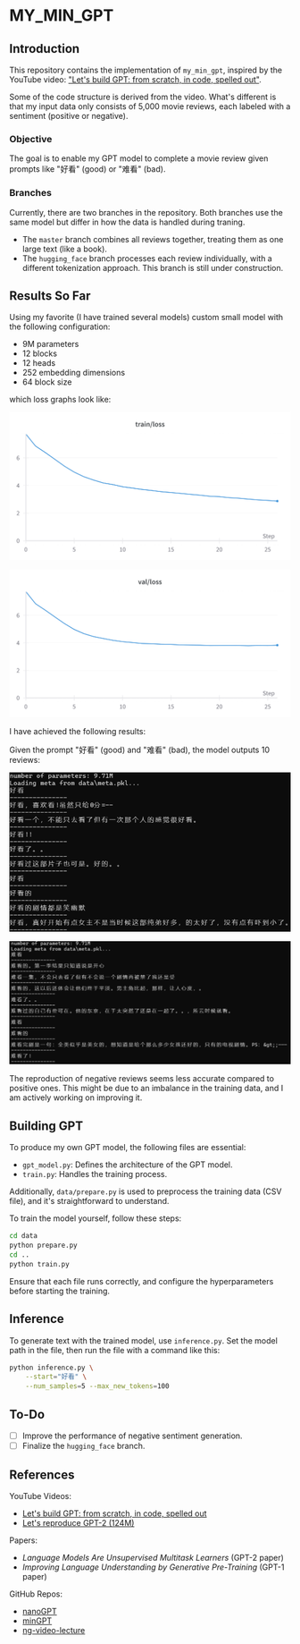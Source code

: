 # MY_MIN_GPT

## Introduction

This repository contains the implementation of `my_min_gpt`, inspired by the YouTube video: ["Let's build GPT: from scratch, in code, spelled out"](https://www.youtube.com/watch?v=kCc8FmEb1nY).

Some of the code structure is derived from the video. What's different is that my input data only consists of 5,000 movie reviews, each labeled with a sentiment (positive or negative).

### Objective

The goal is to enable my GPT model to complete a movie review given prompts like "好看" (good) or "难看" (bad).

### Branches

Currently, there are two branches in the repository. Both branches use the same model but differ in how the data is handled during traning.

- The `master` branch combines all reviews together, treating them as one large text (like a book).
- The `hugging_face` branch processes each review individually, with a different tokenization approach. This branch is still under construction.

## Results So Far

Using my favorite (I have trained several models) custom small model with the following configuration:
- 9M parameters
- 12 blocks
- 12 heads
- 252 embedding dimensions
- 64 block size

which loss graphs look like:

![train/loss](assets/train_loss.png)

![val/loss](assets/val_loss.png)



I have achieved the following results:

Given the prompt "好看" (good) and "难看" (bad), the model outputs 10 reviews:

![Output for "好看"](assets/好看.png)

![Output for "难看"](assets/难看.png)

The reproduction of negative reviews seems less accurate compared to positive ones. This might be due to an imbalance in the training data, and I am actively working on improving it.

## Building GPT

To produce my own GPT model, the following files are essential:

- `gpt_model.py`: Defines the architecture of the GPT model.
- `train.py`: Handles the training process.

Additionally, `data/prepare.py` is used to preprocess the training data (CSV file), and it's straightforward to understand.

To train the model yourself, follow these steps:

```bash
cd data
python prepare.py
cd ..
python train.py
```

Ensure that each file runs correctly, and configure the hyperparameters before starting the training.

## Inference

To generate text with the trained model, use `inference.py`. Set the model path in the file, then run the file with a command like this:

```bash
python inference.py \
    --start="好看" \
    --num_samples=5 --max_new_tokens=100
```

## To-Do

- [ ] Improve the performance of negative sentiment generation.
- [ ] Finalize the `hugging_face` branch.

## References

YouTube Videos:
- [Let's build GPT: from scratch, in code, spelled out](https://www.youtube.com/watch?v=kCc8FmEb1nY)
- [Let's reproduce GPT-2 (124M)](https://www.youtube.com/watch?v=l8pRSuU81PU&t=4290s)

Papers:
- *Language Models Are Unsupervised Multitask Learners* (GPT-2 paper)
- *Improving Language Understanding by Generative Pre-Training* (GPT-1 paper)

GitHub Repos:
- [nanoGPT](https://github.com/karpathy/nanoGPT)
- [minGPT](https://github.com/karpathy/minGPT)
- [ng-video-lecture](https://github.com/karpathy/ng-video-lecture)